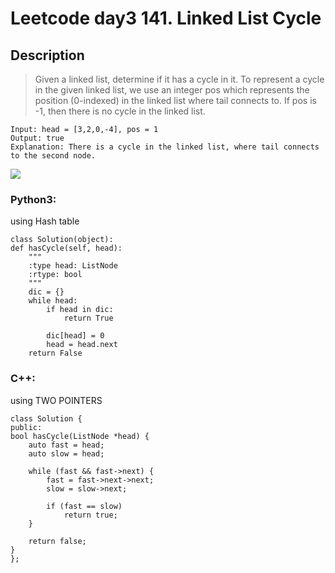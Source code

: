# Leetcode day3  141. Linked List Cycle
## Description

> Given a linked list, determine if it has a cycle in it.
> To represent a cycle in the given linked list, we use an integer pos which represents the position (0-indexed) in the linked list where tail connects to. If pos is -1, then there is no cycle in the linked list.


	Input: head = [3,2,0,-4], pos = 1
	Output: true
	Explanation: There is a cycle in the linked list, where tail connects to the second node.
![][image-1]
### Python3:
using Hash table

	class Solution(object):
	def hasCycle(self, head):
	    """
	    :type head: ListNode
	    :rtype: bool
	    """
	    dic = {}
	    while head:
	        if head in dic:
	            return True
	
	        dic[head] = 0
	        head = head.next
	    return False

### C++:
using TWO POINTERS

	class Solution {
	public:
	bool hasCycle(ListNode *head) {        
	    auto fast = head;
	    auto slow = head;
	
	    while (fast && fast->next) {
	        fast = fast->next->next;
	        slow = slow->next;
	
	        if (fast == slow)
	            return true;
	    }
	
	    return false;
	}
	};

[image-1]:	%E5%B1%8F%E5%B9%95%E5%BF%AB%E7%85%A7%202019-04-02%2018.21.51.png